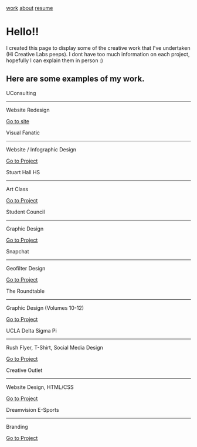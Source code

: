 <html lang="en">
<head>
  <meta charset="utf-8">
  <title>the creative outlet</title>
  <meta name="description" content="Creative Outlet">
  <meta name="author" content="Nicholas Hom">
  <meta name="viewport" content="width=device-width, initial-scale=1">
  <link rel="shortcut icon" href="img/favicon.ico">
  <link href="css/home.css" type='text/css' rel="stylesheet">
  <link href="https://fonts.googleapis.com/css?family=Open+Sans:300,400,600&display=swap" rel="stylesheet">
  <link href="https://fonts.googleapis.com/css?family=Ubuntu+Mono:400,700&display=swap" rel="stylesheet">

</head>

<body>
  <div class="navbar">
    <div class="nav_container">
      <a href="index.html">work</a>
      <a href="about.html">about</a>
      <a href="Resume.pdf">resume</a>
    </div>
  </div>
  <div class="landing">
    <div class="landing_container">
      <img src="img/CreativeOutlet.svg" alt="" id="logoimg">
      <h1>Hello!!</h1>
      <p id="landingp">I created this page to display some of the creative work that I've undertaken (Hi Creative Labs peeps). I dont have too much information on each project, hopefully I can explain them in person :)</p>
    </div>
  </div>
  <div class="tiles">
    <div class="tilecard wordcard">
      <div class="content">
        <h2>
          Here are some examples of my work.
        </h2>
      </div>
    </div>
    <div class="tilecard">
      <div class="content">
        <img src="img/uc.svg" alt="" class="tileimg">
        <div class="infocard">
          <div class="project">
            UConsulting
            <hr>
            <div class="info">Website Redesign</div>
          </div>
          <div class="linkbox">
            <a href="https://uconsulting.club"><p>Go to site</p></a>
          </div>
        </div>
      </div>
    </div>
    <div class="tilecard">
      <div class="content">
        <img src="img/vf.svg" alt="" class="tileimg">
        <div class="infocard">
          <div class="project">
            Visual Fanatic
            <hr>
            <div class="info">Website / Infographic Design</div>
          </div>
          <div class="linkbox">
            <a href="https://www.instagram.com/visual_fanatic/"><p>Go to Project</p></a>
          </div>
        </div>
      </div>
    </div>
    <div class="tilecard">
      <div class="content">
        <img src="img/shhs.svg" alt="" class="tileimg">
        <div class="infocard">
          <div class="project">
            Stuart Hall HS
            <hr>
            <div class="info">Art Class</div>
          </div>
          <div class="linkbox">
            <a href="artportfolio.pdf"><p>Go to Project</p></a>
          </div>
        </div>
      </div>
    </div>
    <div class="tilecard">
      <div class="content">
        <img src="img/stuco.svg" alt="" class="tileimg">
        <div class="infocard">
          <div class="project">
            Student Council
            <hr>
            <div class="info">Graphic Design</div>
          </div>
          <div class="linkbox">
            <a href="shhs.pdf"><p>Go to Project</p></a>
          </div>
        </div>
      </div>
    </div>
    <div class="tilecard long">
      <div class="content">
        <img src="img/sc.svg" alt="" class="tileimg">
        <div class="infocard">
          <div class="project">
            Snapchat
            <hr>
            <div class="info">Geofilter Design</div>
          </div>
          <div class="linkbox">
            <a href="geos.pdf"><p>Go to Project</p></a>
          </div>
        </div>
      </div>
    </div>
    <div class="tilecard">
      <div class="content">
        <img src="img/rt.svg" alt="" class="tileimg">
        <div class="infocard">
          <div class="project">
            The Roundtable
            <hr>
            <div class="info">Graphic Design (Volumes 10-12)</div>
          </div>
          <div class="linkbox">
            <a href="https://issuu.com/shhs_roundtable"><p>Go to Project</p></a>
          </div>
        </div>
      </div>
    </div>
    <div class="tilecard big_square">
      <div class="content">
        <img src="img/dsp.svg" alt="" class="tileimg">
        <div class="infocard">
          <div class="project">
            UCLA Delta Sigma Pi
            <hr>
            <div class="info">Rush Flyer, T-Shirt, Social Media Design</div>
          </div>
          <div class="linkbox">
            <a href="dspflyers.pdf"><p>Go to Project</p></a>
          </div>
        </div>
      </div>
    </div>
    <div class="tilecard">
      <div class="content">
        <img src="img/co.svg" alt="" class="tileimg">
        <div class="infocard">
          <div class="project">
            Creative Outlet
            <hr>
            <div class="info">Website Design, HTML/CSS</div>
          </div>
          <div class="linkbox">
            <a href="https://github.com/nickhom3/creativeoutlet"><p>Go to Project</p></a>
          </div>
        </div>
      </div>
    </div>
    <div class="tilecard long">
      <div class="content">
        <img src="img/dve.svg" alt="" class="tileimg">
        <div class="infocard">
          <div class="project">
            Dreamvision E-Sports
            <hr>
            <div class="info">Branding</div>
          </div>
          <div class="linkbox">
            <a href="dve.pdf"><p>Go to Project</p></a>
          </div>
        </div>
      </div>
    </div>
    </div>
  </body>
</html>
